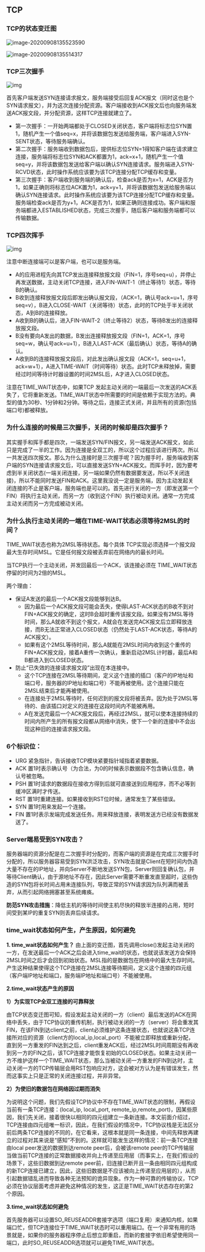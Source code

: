 

## TCP

### TCP的状态变迁图

![image-20200908135523590](https://i.loli.net/2020/10/26/nZT9lKOgW5FADQd.png)

![image-20200908135514317](https://i.loli.net/2020/10/26/8BvHCAW6a2DfTFS.png)

### TCP三次握手

![img](https://pic2.zhimg.com/80/v2-f035fe86a8627d1b7bde4d38574db025_1440w.jpg)

首先客户端发送SYN连接请求报文，服务端接受后回复ACK报文（同时这也是个SYN请求报文），并为这次连接分配资源。客户端接收到ACK报文后也向服务端发送ACK报文段，并分配资源，这样TCP连接就建立了。

- 第一次握手：一开始两端都处于CLOSED关闭状态，客户端将标志位SYN置1，随机产生一个值seq=x，并将该数据包发送给服务端，客户端进入SYN-SENT状态，等待服务端确认。
- 第二次握手：服务端收到数据包后，提供标志位SYN=1得知客户端在请求建立连接，服务端将标志位SYN和ACK都置为1，ack=x+1，随机产生一个值seq=y，并将该数据包发送给客户端以确认SYN连接请求。服务端进入SYN-RCVD状态，此时操作系统应该要为该TCP连接分配TCP缓存和变量。
- 第三次握手：客户端收到服务端的确认后，检查ack是否为x=1，ACK是否为1，如果正确则将标志位ACK置为1，ack=y+1，并将该数据包发送给服务端以确认SYN连接请求。此时操作系统应该要为该TCP连接分配TCP缓存和变量。服务端检查ack是否为y+1，ACK是否为1，如果正确则连接成功。客户端和服务端都进入ESTABLISHED状态，完成三次握手，随后客户端和服务端都可以传输数据。

### TCP四次挥手

![img](https://pic1.zhimg.com/80/v2-04f7c396a11b2e4902bc21fe9d1a77e4_1440w.jpg)

注意中断连接端可以是客户端，也可以是服务端。

- A的应用进程先向其TCP发出连接释放报文段（FIN=1，序号seq=u），并停止再发送数据，主动关闭TCP连接，进入FIN-WAIT-1（终止等待1）状态，等待B的确认。
- B收到连接释放报文段后即发出确认报文段，（ACK=1，确认号ack=u+1，序号seq=v），B进入CLOSE-WAIT（关闭等待）状态，此时的TCP处于半关闭状态，A到B的连接释放。
- A收到B的确认后，进入FIN-WAIT-2（终止等待2）状态，等待B发出的连接释放报文段。
- B没有要向A发出的数据，B发出连接释放报文段（FIN=1，ACK=1，序号seq=w，确认号ack=u+1），B进入LAST-ACK（最后确认）状态，等待A的确认。
- A收到B的连接释放报文段后，对此发出确认报文段（ACK=1，seq=u+1，ack=w+1），A进入TIME-WAIT（时间等待）状态。此时TCP未释放掉，需要经过时间等待计时器设置的时间2MSL后，A才进入CLOSED状态。

注意在TIME_WAIT状态中，如果TCP 发起主动关闭的一端最后一次发送的ACK丢失了，它将重新发送。TIME_WAIT状态中所需要的时间是依赖于实现方法的。典型的值为30秒、1分钟和2分钟。等待之后，连接正式关闭，并且所有的资源(包括端口号)都被释放。

### 为什么连接的时候是三次握手，关闭的时候却是四次握手？

其实握手和挥手都是四次，一端发送SYN/FIN报文，另一端发送ACK报文，如此只是完成了一半的工作。因为连接是全双工的，所以这个过程应该进行两次。所以一共发送四次报文。那么为什么连接时是三次握手呢？因为握手时，服务端收到客户端的SYN连接请求报文后，可以直接发送SYN+ACK报文。而挥手时，因为要考虑到半关闭状态(一端关闭连接，另一端如果仍然有数据要发送，所以不关闭连接)，所以不能同时发送FIN和ACK。这里我没说一定是服务端，因为主动发起关闭连接的不止是客户端，服务端也是可以的。首先进行关闭的一方（即发送第一个FIN）将执行主动关闭，而另一方（收到这个FIN）执行被动关闭。通常一方完成主动关闭而另一方完成被动关闭。

### 为什么执行主动关闭的一端在TIME-WAIT状态必须等待2MSL的时间？

TIME_WAIT状态也称为2MSL等待状态。每个具体 TCP实现必须选择一个报文段最大生存时间MSL。它是任何报文段被丢弃前在网络内的最长时间。

当TCP执行一个主动关闭，并发回最后一个ACK，该连接必须在 TIME_WAIT状态停留的时间为2倍的MSL。

两个理由：

- 保证A发送的最后一个ACK报文段能够到达B。
  - 因为最后一个ACK报文段可能会丢失，使得LAST-ACK状态的B收不到对FIN+ACK报文的确定，这时B会超时重传该报文段。如果没有2MSL等待时间，那么A就收不到这个报文，A就会在发送完ACK报文后立即释放连接，而B无法正常进入CLOSED状态（仍然处于LAST-ACK状态，等待A的ACK报文）。
  - 如果有这个2MSL等待时间，那么A就能在2MSL时间内收到这个重传的FIN+ACK报文段，接着A重传一次确认，重新启动2MSL计时器，最后A和B都进入到CLOSED状态。
- 防止“已失效的连接请求报文段”出现在本连接中。
  - 这个TCP连接在2MSL等待期间，定义这个连接的插口（客户的IP地址和端口号，服务器的IP地址和端口号）不能再被使用。这个连接只能在 2MSL结束后才能再被使用。
  - 在连接处于2MSL等待时，任何迟到的报文段将被丢弃。因为处于2MSL等待的、由该插口对定义的连接在这段时间内不能被再用。
  - A在发送完最后一个ACK报文段后，再经过2MSL，就可以使本连接持续的时间内所产生的所有报文段都从网络中消失，使下一个新的连接中不会出现这种旧的连接请求报文段。

### 6个标识位：

- URG 紧急指针，告诉接收TCP模块紧要指针域指着紧要数据。
- ACK 置1时表示确认号（为合法，为0的时候表示数据段不包含确认信息，确认号被忽略。
- PSH 置1时请求的数据段在接收方得到后就可直接送到应用程序，而不必等到缓冲区满时才传送。
- RST 置1时重建连接。如果接收到RST位时候，通常发生了某些错误。
- SYN 置1时用来发起一个连接。
- FIN 置1时表示发端完成发送任务。用来释放连接，表明发送方已经没有数据发送了。

### Server端易受到SYN攻击？

服务器端的资源分配是在二次握手时分配的，而客户端的资源是在完成三次握手时分配的，所以服务器容易受到SYN洪泛攻击，SYN攻击就是Client在短时间内伪造大量不存在的IP地址，并向Server不断地发送SYN包，Server则回复确认包，并等待Client确认，由于源地址不存在，因此Server需要不断重发直至超时，这些伪造的SYN包将长时间占用未连接队列，导致正常的SYN请求因为队列满而被丢弃，从而引起网络拥塞甚至系统瘫痪。

**防范SYN攻击措施**：降低主机的等待时间使主机尽快的释放半连接的占用，短时间受到某IP的重复SYN则丢弃后续请求。

### time_wait状态如何产生，产生原因，如何避免

**1. time_wait状态如何产生？**
由上面的变迁图，首先调用close()发起主动关闭的一方，在发送最后一个ACK之后会进入time_wait的状态，也就说该发送方会保持2MSL时间之后才会回到初始状态。MSL指的是数据包在网络中的最大生存时间。产生这种结果使得这个TCP连接在2MSL连接等待期间，定义这个连接的四元组（客户端IP地址和端口，服务端IP地址和端口号）不能被使用。

**2.time_wait状态产生的原因**

**1）为实现TCP全双工连接的可靠释放**

由TCP状态变迁图可知，假设发起主动关闭的一方（client）最后发送的ACK在网络中丢失，由于TCP协议的重传机制，执行被动关闭的一方（server）将会重发其FIN，在该FIN到达client之前，client必须维护这条连接状态，也就说这条TCP连接所对应的资源（client方的local_ip,local_port）不能被立即释放或重新分配，直到另一方重发的FIN达到之后，client重发ACK后，经过2MSL时间周期没有再收到另一方的FIN之后，该TCP连接才能恢复初始的CLOSED状态。如果主动关闭一方不维护这样一个TIME_WAIT状态，那么当被动关闭一方重发的FIN到达时，主动关闭一方的TCP传输层会用RST包响应对方，这会被对方认为是有错误发生，然而这事实上只是正常的关闭连接过程，并非异常。

**2）为使旧的数据包在网络因过期而消失**

为说明这个问题，我们先假设TCP协议中不存在TIME_WAIT状态的限制，再假设当前有一条TCP连接：(local_ip, local_port, remote_ip,remote_port)，因某些原因，我们先关闭，接着很快以相同的四元组建立一条新连接。本文前面介绍过，TCP连接由四元组唯一标识，因此，在我们假设的情况中，TCP协议栈是无法区分前后两条TCP连接的不同的，在它看来，这根本就是同一条连接，中间先释放再建立的过程对其来说是“感知”不到的。这样就可能发生这样的情况：前一条TCP连接由local peer发送的数据到达remote peer后，会被该remote peer的TCP传输层当做当前TCP连接的正常数据接收并向上传递至应用层（而事实上，在我们假设的场景下，这些旧数据到达remote peer前，旧连接已断开且一条由相同四元组构成的新TCP连接已建立，因此，这些旧数据是不应该被向上传递至应用层的），从而引起数据错乱进而导致各种无法预知的诡异现象。作为一种可靠的传输协议，TCP必须在协议层面考虑并避免这种情况的发生，这正是TIME_WAIT状态存在的第2个原因。

**3.time_wait状态如何避免**

首先服务器可以设置SO_REUSEADDR套接字选项（端口复用）来通知内核，如果端口忙，但TCP连接位于TIME_WAIT状态时可以重用端口。在一个非常有用的场景就是，如果你的服务器程序停止后想立即重启，而新的套接字依旧希望使用同一端口，此时SO_REUSEADDR选项就可以避免TIME_WAIT状态。